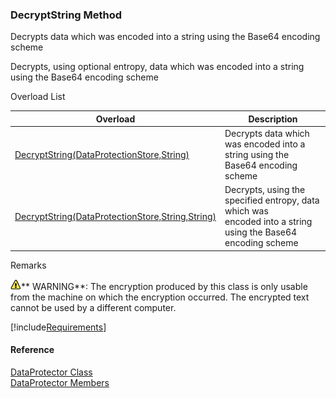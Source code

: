 ﻿### DecryptString Method

Decrypts data which was encoded into a string using the Base64 encoding scheme

Decrypts, using optional entropy, data which was encoded into a string using the Base64 encoding scheme

Overload List

| Overload | Description |
| --- | --- |
| [DecryptString(DataProtectionStore,String)](FChoice.Common~FChoice.Common.DataProtector~DecryptString(DataProtectionStore,String).md) | Decrypts data which was encoded into a string using the Base64 encoding scheme   |
| [DecryptString(DataProtectionStore,String,String)](FChoice.Common~FChoice.Common.DataProtector~DecryptString(DataProtectionStore,String,String).md) | Decrypts, using the specified entropy, data which was encoded into a string using the Base64 encoding scheme   |

Remarks

![warning](/images/warning.gif)** WARNING**:  The encryption produced by this class is only usable from the machine on which the encryption occurred. The encrypted text cannot be used by a different computer.

[!include[Requirements](../partials/requirements.md)]



#### Reference

[DataProtector Class](FChoice.Common~FChoice.Common.DataProtector.md)  
[DataProtector Members](FChoice.Common~FChoice.Common.DataProtector_members.md)